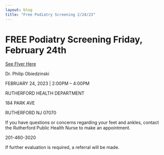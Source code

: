```yaml
---
layout: blog
title: "Free Podiatry Screening 2/24/23"
---
```


# FREE Podiatry Screening Friday, February 24th

[See Flyer Here](https://storage.googleapis.com/static.rutherford-nj.com/health/posts/2.24.23%20Podiatry%20Screening.pdf)

Dr. Philip Obiedzinski

FEBRUARY 24, 2023 | 2:00PM – 4:00PM

RUTHERFORD HEALTH DEPARTMENT

184 PARK AVE

RUTHERFORD NJ 07070

If you have questions or concerns regarding your feet and ankles, contact the Rutherford Public Health Nurse to make an appointment.

201-460-3020

If further evaluation is required, a referral will be made.



